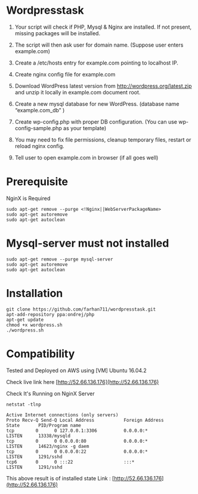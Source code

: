 # Wordpresstask

1) Your script will check if PHP, Mysql & Nginx are installed. If not present, missing packages will be installed.

2) The script will then ask user for domain name. (Suppose user enters example.com)

3) Create a /etc/hosts entry for example.com pointing to localhost IP.

4) Create nginx config file for example.com

5) Download WordPress latest version from http://wordpress.org/latest.zip and unzip it locally in example.com document root.

6) Create a new mysql database for new WordPress. (database name “example.com_db” )

7) Create wp-config.php with proper DB configuration. (You can use wp-config-sample.php as your template)

8) You may need to fix file permissions, cleanup temporary files, restart or reload nginx config.

9) Tell user to open example.com in browser (if all goes well)


# Prerequisite

NginX is Required 
```
sudo apt-get remove --purge <!Nginx||WebServerPackageName>
sudo apt-get autoremove
sudo apt-get autoclean
```
# Mysql-server must not installed 
```
sudo apt-get remove --purge mysql-server 
sudo apt-get autoremove
sudo apt-get autoclean
```

# Installation 
```
git clone https://github.com/farhan711/wordpresstask.git
apt-add-repository ppa:ondrej/php
apt-get update
chmod +x wordpress.sh
./wordpress.sh
```

# Compatibility
Tested and Deployed on AWS using [VM] Ubuntu 16.04.2 

Check live link here [http://52.66.136.176](http://52.66.136.176) 


Check It's Running on NginX Server 

```netstat -tlnp```
```
Active Internet connections (only servers)
Proto Recv-Q Send-Q Local Address           Foreign Address         State       PID/Program name
tcp        0      0 127.0.0.1:3306          0.0.0.0:*               LISTEN      13338/mysqld
tcp        0      0 0.0.0.0:80              0.0.0.0:*               LISTEN      14623/nginx -g daem
tcp        0      0 0.0.0.0:22              0.0.0.0:*               LISTEN      1291/sshd
tcp6       0      0 :::22                   :::*                    LISTEN      1291/sshd

```
This above result is of installed state Link : [http://52.66.136.176](http://52.66.136.176) 
